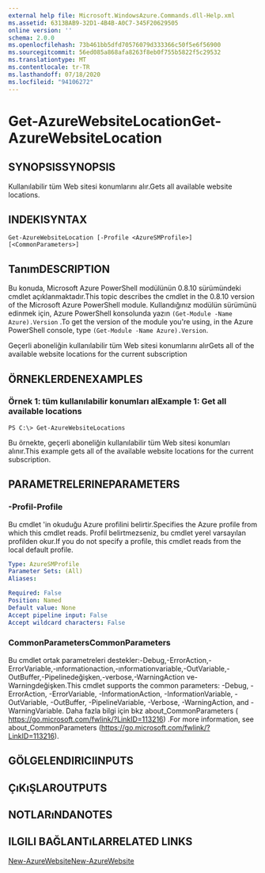```yaml
---
external help file: Microsoft.WindowsAzure.Commands.dll-Help.xml
ms.assetid: 6313BAB9-32D1-4B4B-A0C7-345F20629505
online version: ''
schema: 2.0.0
ms.openlocfilehash: 73b461bb5dfd70576079d333366c50f5e6f56900
ms.sourcegitcommit: 56ed085a868afa8263f8eb0f755b5822f5c29532
ms.translationtype: MT
ms.contentlocale: tr-TR
ms.lasthandoff: 07/18/2020
ms.locfileid: "94106272"
---
```

# <span data-ttu-id="b7284-101">Get-AzureWebsiteLocation</span><span class="sxs-lookup"><span data-stu-id="b7284-101">Get-AzureWebsiteLocation</span></span>

## <span data-ttu-id="b7284-102">SYNOPSIS</span><span class="sxs-lookup"><span data-stu-id="b7284-102">SYNOPSIS</span></span>
<span data-ttu-id="b7284-103">Kullanılabilir tüm Web sitesi konumlarını alır.</span><span class="sxs-lookup"><span data-stu-id="b7284-103">Gets all available website locations.</span></span>

## <span data-ttu-id="b7284-104">INDEKI</span><span class="sxs-lookup"><span data-stu-id="b7284-104">SYNTAX</span></span>

```
Get-AzureWebsiteLocation [-Profile <AzureSMProfile>] [<CommonParameters>]
```

## <span data-ttu-id="b7284-105">Tanım</span><span class="sxs-lookup"><span data-stu-id="b7284-105">DESCRIPTION</span></span>
<span data-ttu-id="b7284-106">Bu konuda, Microsoft Azure PowerShell modülünün 0.8.10 sürümündeki cmdlet açıklanmaktadır.</span><span class="sxs-lookup"><span data-stu-id="b7284-106">This topic describes the cmdlet in the 0.8.10 version of the Microsoft Azure PowerShell module.</span></span>
<span data-ttu-id="b7284-107">Kullandığınız modülün sürümünü edinmek için, Azure PowerShell konsolunda yazın `(Get-Module -Name Azure).Version` .</span><span class="sxs-lookup"><span data-stu-id="b7284-107">To get the version of the module you're using, in the Azure PowerShell console, type `(Get-Module -Name Azure).Version`.</span></span>

<span data-ttu-id="b7284-108">Geçerli aboneliğin kullanılabilir tüm Web sitesi konumlarını alır</span><span class="sxs-lookup"><span data-stu-id="b7284-108">Gets all of the available website locations for the current subscription</span></span>

## <span data-ttu-id="b7284-109">ÖRNEKLERDEN</span><span class="sxs-lookup"><span data-stu-id="b7284-109">EXAMPLES</span></span>

### <span data-ttu-id="b7284-110">Örnek 1: tüm kullanılabilir konumları al</span><span class="sxs-lookup"><span data-stu-id="b7284-110">Example 1: Get all available locations</span></span>
```
PS C:\> Get-AzureWebsiteLocations
```

<span data-ttu-id="b7284-111">Bu örnekte, geçerli aboneliğin kullanılabilir tüm Web sitesi konumları alınır.</span><span class="sxs-lookup"><span data-stu-id="b7284-111">This example gets all of the available website locations for the current subscription.</span></span>

## <span data-ttu-id="b7284-112">PARAMETRELERINE</span><span class="sxs-lookup"><span data-stu-id="b7284-112">PARAMETERS</span></span>

### <span data-ttu-id="b7284-113">-Profil</span><span class="sxs-lookup"><span data-stu-id="b7284-113">-Profile</span></span>
<span data-ttu-id="b7284-114">Bu cmdlet 'in okuduğu Azure profilini belirtir.</span><span class="sxs-lookup"><span data-stu-id="b7284-114">Specifies the Azure profile from which this cmdlet reads.</span></span>
<span data-ttu-id="b7284-115">Profil belirtmezseniz, bu cmdlet yerel varsayılan profilden okur.</span><span class="sxs-lookup"><span data-stu-id="b7284-115">If you do not specify a profile, this cmdlet reads from the local default profile.</span></span>

```yaml
Type: AzureSMProfile
Parameter Sets: (All)
Aliases: 

Required: False
Position: Named
Default value: None
Accept pipeline input: False
Accept wildcard characters: False
```

### <span data-ttu-id="b7284-116">CommonParameters</span><span class="sxs-lookup"><span data-stu-id="b7284-116">CommonParameters</span></span>
<span data-ttu-id="b7284-117">Bu cmdlet ortak parametreleri destekler:-Debug,-ErrorAction,-ErrorVariable,-ınformationaction,-ınformationvariable,-OutVariable,-OutBuffer,-Pipelinedeğişken,-verbose,-WarningAction ve-Warningdeğişken.</span><span class="sxs-lookup"><span data-stu-id="b7284-117">This cmdlet supports the common parameters: -Debug, -ErrorAction, -ErrorVariable, -InformationAction, -InformationVariable, -OutVariable, -OutBuffer, -PipelineVariable, -Verbose, -WarningAction, and -WarningVariable.</span></span> <span data-ttu-id="b7284-118">Daha fazla bilgi için bkz about_CommonParameters ( https://go.microsoft.com/fwlink/?LinkID=113216) .</span><span class="sxs-lookup"><span data-stu-id="b7284-118">For more information, see about_CommonParameters (https://go.microsoft.com/fwlink/?LinkID=113216).</span></span>

## <span data-ttu-id="b7284-119">GÖLGELENDIRICI</span><span class="sxs-lookup"><span data-stu-id="b7284-119">INPUTS</span></span>

## <span data-ttu-id="b7284-120">ÇıKıŞLAR</span><span class="sxs-lookup"><span data-stu-id="b7284-120">OUTPUTS</span></span>

## <span data-ttu-id="b7284-121">NOTLARıNDA</span><span class="sxs-lookup"><span data-stu-id="b7284-121">NOTES</span></span>

## <span data-ttu-id="b7284-122">ILGILI BAĞLANTıLAR</span><span class="sxs-lookup"><span data-stu-id="b7284-122">RELATED LINKS</span></span>

[<span data-ttu-id="b7284-123">New-AzureWebsite</span><span class="sxs-lookup"><span data-stu-id="b7284-123">New-AzureWebsite</span></span>](./New-AzureWebsite.md)


